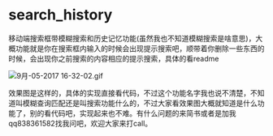 # search_history
移动端搜索框带模糊搜索和历史记忆功能(虽然我也不知道模糊搜索是啥意思)，大概功能就是你在搜索框内输入的时候会出现提示搜索吧，顺带着你删除一些东西的时候，会出现你之前搜索的内容相应的提示搜索，具体的看readme



![9月-05-2017 16-32-02.gif](http://upload-images.jianshu.io/upload_images/1062695-d144b2b3e636ece0.gif?imageMogr2/auto-orient/strip)

效果图是这样的，具体的实现直接看代码，不过这个功能名字我也说不清楚，不知道叫模糊查询匹配还是叫搜索功能什么的，不过大家看效果图大概就知道是什么功能了，别的看代码吧，实现起来也不难。有什么问题的来简书或者是加我qq838361582找我问吧，欢迎大家来打call。